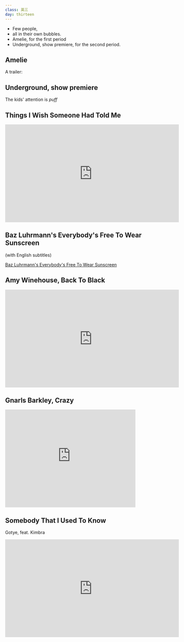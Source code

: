 ```yaml
---
class: 英三
day: thirteen
---
```


- Few people,
- all in their own bubbles.
- Amelie, for the first period
- Underground, show premiere, for the second period.

## Amelie

A trailer:

## Underground, show premiere

The kids' attention is *puff*

## Things I Wish Someone Had Told Me

<iframe src="https://www.facebook.com/plugins/video.php?href=https%3A%2F%2Fwww.facebook.com%2FDavidAvocadoWolfe%2Fvideos%2Fvb.102515706511%2F10153536720441512%2F%3Ftype%3D3&show_text=0&width=560" width="560" height="315" style="border:none;overflow:hidden" scrolling="no" frameborder="0" allowTransparency="true" allowFullScreen="true"></iframe>

## Baz Luhrmann's Everybody's Free To Wear Sunscreen

(with English subtitles)

[Baz Luhrmann's Everybody's Free To Wear Sunscreen](https://www.youtube.com/watch?v=xfq_A8nXMsQ)

## Amy Winehouse, Back To Black

<iframe width="560" height="315" src="https://www.youtube.com/embed/TJAfLE39ZZ8" frameborder="0" allowfullscreen></iframe>

## Gnarls Barkley, Crazy

<iframe width="420" height="315" src="https://www.youtube.com/embed/bd2B6SjMh_w" frameborder="0" allowfullscreen></iframe>


## Somebody That I Used To Know 

Gotye, feat. Kimbra

<iframe width="560" height="315" src="https://www.youtube.com/embed/8UVNT4wvIGY" frameborder="0" allowfullscreen></iframe>


